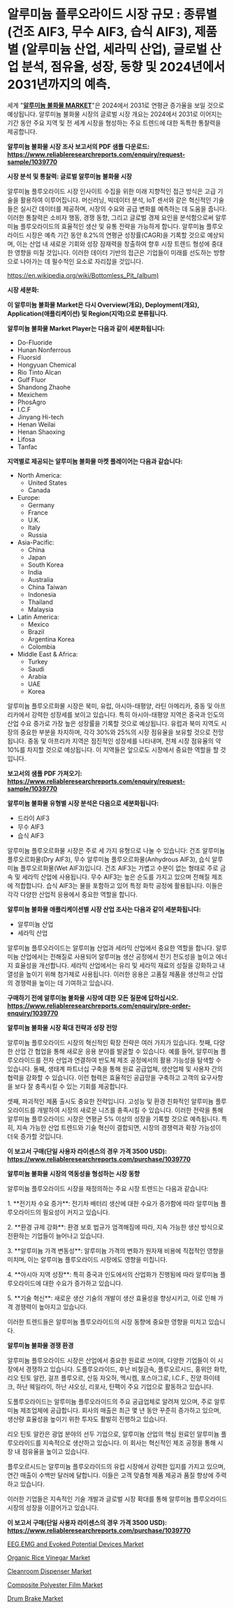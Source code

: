 <p><h1>알루미늄 플루오라이드 시장 규모 : 종류별 (건조 AlF3, 무수 AlF3, 습식 AlF3), 제품별 (알루미늄 산업, 세라믹 산업), 글로벌 산업 분석, 점유율, 성장, 동향 및 2024년에서 2031년까지의 예측.</h1></p><p>세계 "<strong><a href="https://www.reliableresearchreports.com/aluminium-fluoride-r1039770">알루미늄 불화물 MARKET</a></strong>"은 2024에서 2031로 연평균 증가율을 보일 것으로 예상됩니다. 알루미늄 불화물 시장의 글로벌 시장 개요는 2024에서 2031로 이어지는 기간 동안 주요 지역 및 전 세계 시장을 형성하는 주요 트렌드에 대한 독특한 통찰력을 제공합니다.</p>
<p><strong>알루미늄 불화물 시장 조사 보고서의 PDF 샘플 다운로드: <a href="https://www.reliableresearchreports.com/enquiry/request-sample/1039770">https://www.reliableresearchreports.com/enquiry/request-sample/1039770</a></strong></p>
<p><strong>시장 분석 및 통찰력: 글로벌 알루미늄 불화물 시장</strong></p>
<p><p>알루미늄 플루오라이드 시장 인사이트 수집을 위한 미래 지향적인 접근 방식은 고급 기술을 활용하여 이루어집니다. 머신러닝, 빅데이터 분석, IoT 센서와 같은 혁신적인 기술들은 실시간 데이터를 제공하며, 시장의 수요와 공급 변화를 예측하는 데 도움을 줍니다. 이러한 통찰력은 소비자 행동, 경쟁 동향, 그리고 글로벌 경제 요인을 분석함으로써 알루미늄 플루오라이드의 효율적인 생산 및 유통 전략을 가능하게 합니다. 알루미늄 플루오라이드 시장은 예측 기간 동안 8.2%의 연평균 성장률(CAGR)을 기록할 것으로 예상되며, 이는 산업 내 새로운 기회와 성장 잠재력을 창출하여 향후 시장 트렌드 형성에 중대한 영향을 미칠 것입니다. 이러한 데이터 기반의 접근은 기업들이 미래를 선도하는 방향으로 나아가는 데 필수적인 요소로 자리잡을 것입니다.</p></p>
<p><a href="%7CAUTHORITHY_DOMAIN_URL%7C">https://en.wikipedia.org/wiki/Bottomless_Pit_(album)</a></p>
<p><strong>시장 세분화:</strong></p>
<p><strong>이 알루미늄 불화물 Market은 다시 Overview(개요), Deployment(개요), Application(애플리케이션) 및 Region(지역)으로 분류됩니다.</strong></p>
<p><strong>알루미늄 불화물 Market Player는 다음과 같이 세분화됩니다:</strong></p>
<p><ul><li>Do-Fluoride</li><li>Hunan Nonferrous</li><li>Fluorsid</li><li>Hongyuan Chemical</li><li>Rio Tinto Alcan</li><li>Gulf Fluor</li><li>Shandong Zhaohe</li><li>Mexichem</li><li>PhosAgro</li><li>I.C.F</li><li>Jinyang Hi-tech</li><li>Henan Weilai</li><li>Henan Shaoxing</li><li>Lifosa</li><li>Tanfac</li></ul></p>
<p><strong>지역별로 제공되는 알루미늄 불화물 마켓 플레이어는 다음과 같습니다:</strong></p>
<p><ul>
    <li>
        North America:
        <ul>
            <li>United States</li>
            <li>Canada</li>
        </ul>
    </li>
    <li>
        Europe:
        <ul>
            <li>Germany</li>
            <li>France</li>
            <li>U.K.</li>
            <li>Italy</li>
            <li>Russia</li>
        </ul>
    </li>
    <li>
        Asia-Pacific:
        <ul>
            <li>China</li>
            <li>Japan</li>
            <li>South Korea</li>
            <li>India</li>
            <li>Australia</li>
            <li>China Taiwan</li>
            <li>Indonesia</li>
            <li>Thailand</li>
            <li>Malaysia</li>
        </ul>
    </li>
    <li>
        Latin America:
        <ul>
            <li>Mexico</li>
            <li>Brazil</li>
            <li>Argentina Korea</li>
            <li>Colombia</li>
        </ul>
    </li>
    <li>
        Middle East & Africa:
        <ul>
            <li>Turkey</li>
            <li>Saudi</li>
            <li>Arabia</li>
            <li>UAE</li>
            <li>Korea</li>
        </ul>
    </li>
    </ul></p>
<p><p>알루미늄 플루오르화물 시장은 북미, 유럽, 아시아-태평양, 라틴 아메리카, 중동 및 아프리카에서 강력한 성장세를 보이고 있습니다. 특히 아시아-태평양 지역은 중국과 인도의 산업 수요 증가로 가장 높은 성장률을 기록할 것으로 예상됩니다. 유럽과 북미 지역도 시장의 중요한 부분을 차지하며, 각각 30%와 25%의 시장 점유율을 보유할 것으로 전망됩니다. 중동 및 아프리카 지역은 점진적인 성장세를 나타내며, 전체 시장 점유율의 약 10%를 차지할 것으로 예상됩니다. 이 지역들은 앞으로도 시장에서 중요한 역할을 할 것입니다.</p></p>
<p><strong>보고서의 샘플 PDF 가져오기: <a href="https://www.reliableresearchreports.com/enquiry/request-sample/1039770">https://www.reliableresearchreports.com/enquiry/request-sample/1039770</a></strong></p>
<p><strong>알루미늄 불화물 유형별 시장 분석은 다음으로 세분화됩니다:</strong></p>
<p><ul><li>드라이 AlF3</li><li>무수 AlF3</li><li>습식 AlF3</li></ul></p>
<p><p>알루미늄 플루오르화물 시장은 주로 세 가지 유형으로 나눌 수 있습니다: 건조 알루미늄 플루오르화물(Dry AlF3), 무수 알루미늄 플루오르화물(Anhydrous AlF3), 습식 알루미늄 플루오르화물(Wet AlF3)입니다. 건조 AlF3는 가볍고 수분이 없는 형태로 주로 금속 및 세라믹 산업에 사용됩니다. 무수 AlF3는 높은 순도를 가지고 있으며 전해질 제조에 적합합니다. 습식 AlF3는 물을 포함하고 있어 특정 화학 공정에 활용됩니다. 이들은 각각 다양한 산업적 응용에서 중요한 역할을 합니다.</p></p>
<p><strong>알루미늄 불화물 애플리케이션별 시장 산업 조사는 다음과 같이 세분화됩니다:</strong></p>
<p><ul><li>알루미늄 산업</li><li>세라믹 산업</li></ul></p>
<p><p>알루미늄 플루오라이드는 알루미늄 산업과 세라믹 산업에서 중요한 역할을 합니다. 알루미늄 산업에서는 전해질로 사용되어 알루미늄 생산 공정에서 전기 전도성을 높이고 에너지 효율성을 개선합니다. 세라믹 산업에서는 유리 및 세라믹 재료의 성질을 강화하고 내열성을 높이기 위해 첨가제로 사용됩니다. 이러한 응용은 고품질 제품을 생산하고 산업의 경쟁력을 높이는 데 기여하고 있습니다.</p></p>
<p><strong>구매하기 전에 알루미늄 불화물 시장에 대한 모든 질문에 답하십시오. <a href="https://www.reliableresearchreports.com/enquiry/pre-order-enquiry/1039770">https://www.reliableresearchreports.com/enquiry/pre-order-enquiry/1039770</a></strong></p>
<p><strong>알루미늄 불화물 시장 확대 전략과 성장 전망</strong></p>
<p><p>알루미늄 플루오라이드 시장의 혁신적인 확장 전략은 여러 가지가 있습니다. 첫째, 다양한 산업 간 협업을 통해 새로운 응용 분야를 발굴할 수 있습니다. 예를 들어, 알루미늄 플루오라이드를 전자 산업과 연결하여 반도체 제조 공정에서의 활용 가능성을 탐색할 수 있습니다. 둘째, 생태계 파트너십 구축을 통해 원료 공급업체, 생산업체 및 사용자 간의 협력을 강화할 수 있습니다. 이런 협력은 효율적인 공급망을 구축하고 고객의 요구사항을 보다 잘 충족시킬 수 있는 기회를 제공합니다.</p><p>셋째, 파괴적인 제품 출시도 중요한 전략입니다. 고성능 및 환경 친화적인 알루미늄 플루오라이드를 개발하여 시장의 새로운 니즈를 충족시킬 수 있습니다. 이러한 전략을 통해 알루미늄 플루오라이드 시장은 연평균 5% 이상의 성장을 기록할 것으로 예측됩니다. 특히, 지속 가능한 산업 트렌드와 기술 혁신이 결합되면, 시장의 경쟁력과 확장 가능성이 더욱 증가할 것입니다.</p></p>
<p><strong>이 보고서 구매(단일 사용자 라이센스의 경우 가격 3500 USD): <a href="https://www.reliableresearchreports.com/purchase/1039770">https://www.reliableresearchreports.com/purchase/1039770</a></strong></p>
<p><strong>알루미늄 불화물 시장의 역동성을 형성하는 시장 동향</strong></p>
<p><p>알루미늄 플루오라이드 시장을 재정의하는 주요 시장 트렌드는 다음과 같습니다:</p><p>1. **전기차 수요 증가**: 전기차 배터리 생산에 대한 수요가 증가함에 따라 알루미늄 플루오라이드의 필요성이 커지고 있습니다.</p><p>2. **환경 규제 강화**: 환경 보호 법규가 엄격해짐에 따라, 지속 가능한 생산 방식으로 전환하는 기업들이 늘어나고 있습니다.</p><p>3. **알루미늄 가격 변동성**: 알루미늄 가격의 변화가 원자재 비용에 직접적인 영향을 미치며, 이는 알루미늄 플루오라이드 시장에도 영향을 미칩니다.</p><p>4. **아시아 지역 성장**: 특히 중국과 인도에서의 산업화가 진행됨에 따라 알루미늄 플루오라이드에 대한 수요가 증가하고 있습니다.</p><p>5. **기술 혁신**: 새로운 생산 기술의 개발이 생산 효율성을 향상시키고, 이로 인해 가격 경쟁력이 높아지고 있습니다. </p><p>이러한 트렌드들은 알루미늄 플루오라이드의 시장 동향에 중요한 영향을 미치고 있습니다.</p></p>
<p><strong>알루미늄 불화물 경쟁 환경</strong></p>
<p><p>알루미늄 플루오라이드 시장은 산업에서 중요한 원료로 쓰이며, 다양한 기업들이 이 시장에서 경쟁하고 있습니다. 도플루오라이드, 후난 비철금속, 플루오르시드, 홍위안 화학, 리오 틴토 알칸, 걸프 플루오르, 산둥 자오허, 멕시켐, 포스아그로, I.C.F., 진양 하이테크, 하난 웨일라이, 하난 샤오싱, 리포사, 탄팩이 주요 기업으로 활동하고 있습니다.</p><p>도플루오라이드는 알루미늄 플루오라이드의 주요 공급업체로 알려져 있으며, 주로 알루미늄 제조업체에 공급합니다. 회사의 매출은 최근 몇 년 동안 꾸준히 증가하고 있으며, 생산량 효율성을 높이기 위한 투자도 활발히 진행하고 있습니다.</p><p>리오 틴토 알칸은 광업 분야의 선두 기업으로, 알루미늄 산업의 핵심 원료인 알루미늄 플루오라이드를 지속적으로 생산하고 있습니다. 이 회사는 혁신적인 제조 공정을 통해 시장 내 점유율을 높이고 있습니다.</p><p>플루오르시드는 알루미늄 플루오라이드의 유럽 시장에서 강력한 입지를 가지고 있으며, 연간 매출이 수백만 달러에 달합니다. 이들은 고객 맞춤형 제품 제공과 품질 향상에 주력하고 있습니다.</p><p>이러한 기업들은 지속적인 기술 개발과 글로벌 시장 확대를 통해 알루미늄 플루오라이드 시장의 성장을 이끌어가고 있습니다.</p></p>
<p><strong>이 보고서 구매(단일 사용자 라이센스의 경우 가격 3500 USD): <a href="https://www.reliableresearchreports.com/purchase/1039770">https://www.reliableresearchreports.com/purchase/1039770</a></strong></p>
<p><p><a href="https://medium.com/@tedbrakus/deep-dive-into-the-eeg-emg-and-evoked-potential-devices-market-itstrends-market-segmentation-and-249364e3bef5">EEG,EMG and Evoked Potential Devices Market</a></p><p><a href="https://github.com/petbigbeepjn/Market-Research-Report-List-1/blob/main/organic-rice-vinegar-market.md">Organic Rice Vinegar Market</a></p><p><a href="https://medium.com/@dellkoepp_34276/cleanroom-dispenser-market-market-segmentation-geographical-regions-and-market-forcast-till-2031-d4d1e53f9a63">Cleanroom Dispenser Market</a></p><p><a href="https://issuu.com/reportprime-2/docs/composite-polyester-film-market-siz_ff12991118a2ad">Composite Polyester Film Market</a></p><p><a href="https://www.linkedin.com/pulse/drum-brake-market-overview-global-trends-future-prospects-from-dus7c?trackingId=JxX93ytyQmqRJOIkskwFrA%3D%3D">Drum Brake Market</a></p></p>